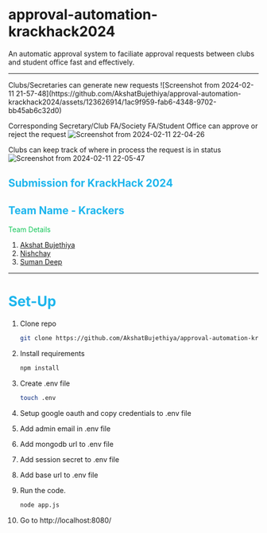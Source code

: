 # approval-automation-krackhack2024

An automatic approval system to faciliate approval requests between clubs and student office fast and effectively.
<hr>
Clubs/Secretaries can generate new requests
![Screenshot from 2024-02-11 21-57-48](https://github.com/AkshatBujethiya/approval-automation-krackhack2024/assets/123626914/1ac9f959-fab6-4348-9702-bb45ab6c32d0)

Corresponding Secretary/Club FA/Society FA/Student Office can approve or reject the request
![Screenshot from 2024-02-11 22-04-26](https://github.com/AkshatBujethiya/approval-automation-krackhack2024/assets/123626914/3abbfed2-f7b3-486f-835d-a2f0ae62d0d6)

Clubs can keep track of where in process the request is in status
![Screenshot from 2024-02-11 22-05-47](https://github.com/AkshatBujethiya/approval-automation-krackhack2024/assets/123626914/23a3a439-e6e5-49fd-80e2-c9c96ac9fb37)



## <span style="color:#1cb5ed;">Submission for KrackHack 2024</span>

<h2 style="color:#1cb5ed;">Team Name - Krackers</h2>

<span style="color:#14c759;">Team Details</span>

1. [Akshat Bujethiya](https://github.com/AkshatBujethiya)
2. [Nishchay](https://github.com/nishchay2517)
3. [Suman Deep](https://github.com/)

<hr>

# <span style="color:#1cb5ed;">Set-Up</span>

1. Clone repo
   ```sh
   git clone https://github.com/AkshatBujethiya/approval-automation-krackhack2024.git
   ```
2. Install requirements
   ```sh
   npm install
   ```

3. Create .env file
    ```sh
    touch .env
    ```
4. Setup google oauth and copy credentials to .env file
5. Add admin email in .env file
6. Add mongodb url to .env file
7. Add session secret to .env file
8. Add base url to .env file
9. Run the code.
   ```sh
   node app.js
   ```
10. Go to http://localhost:8080/
